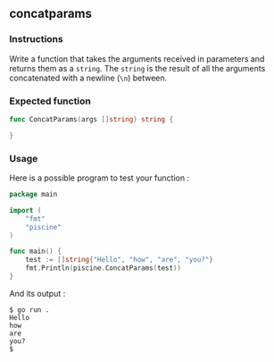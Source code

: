 ## concatparams

### Instructions

Write a function that takes the arguments received in parameters and returns them as a `string`.
The `string` is the result of all the arguments concatenated with a newline (`\n`) between.

### Expected function

```go
func ConcatParams(args []string) string {

}
```

### Usage

Here is a possible program to test your function :

```go
package main

import (
	"fmt"
	"piscine"
)

func main() {
	test := []string{"Hello", "how", "are", "you?"}
	fmt.Println(piscine.ConcatParams(test))
}
```

And its output :

```console
$ go run .
Hello
how
are
you?
$
```